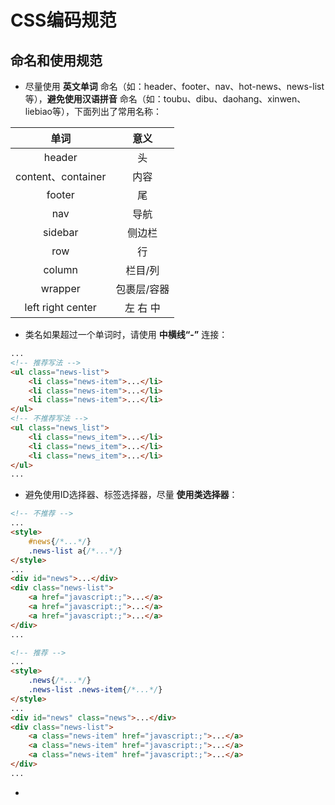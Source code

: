 # CSS编码规范
## 命名和使用规范
* 尽量使用 __英文单词__ 命名（如：header、footer、nav、hot-news、news-list等），__避免使用汉语拼音__ 命名（如：toubu、dibu、daohang、xinwen、liebiao等），下面列出了常用名称：

| 单词 | 意义 |
|:-------:|:---------:|
| header  |  头  |
| content、container | 内容 |
| footer | 尾 |
| nav | 导航 |
| sidebar | 侧边栏 |
| row | 行 |
| column | 栏目/列 |
| wrapper | 包裹层/容器 |
| left right center | 左 右 中 |

* 类名如果超过一个单词时，请使用 __中横线“-”__ 连接：
```html
...
<!-- 推荐写法 -->
<ul class="news-list">
    <li class="news-item">...</li>
    <li class="news-item">...</li>
    <li class="news-item">...</li>
</ul>
<!-- 不推荐写法 -->
<ul class="news_list">
    <li class="news_item">...</li>
    <li class="news_item">...</li>
    <li class="news_item">...</li>
</ul>
...
```
* 避免使用ID选择器、标签选择器，尽量 __使用类选择器__：
```html
<!-- 不推荐 -->
...
<style>
    #news{/*...*/}
    .news-list a{/*...*/}
</style>
...
<div id="news">...</div>
<div class="news-list">
    <a href="javascript:;">...</a>
    <a href="javascript:;">...</a>
    <a href="javascript:;">...</a>
</div>
...

<!-- 推荐 -->
...
<style>
    .news{/*...*/}
    .news-list .news-item{/*...*/}
</style>
...
<div id="news" class="news">...</div>
<div class="news-list">
    <a class="news-item" href="javascript:;">...</a>
    <a class="news-item" href="javascript:;">...</a>
    <a class="news-item" href="javascript:;">...</a>
</div>
...
```
* 